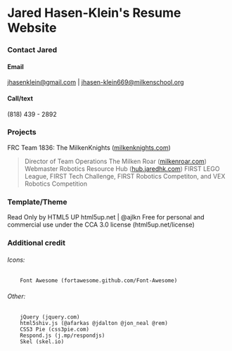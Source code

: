 # Jared Hasen-Klein's Resume Website

### Contact Jared
#### Email
jhasenklein@gmail.com | jhasen-klein669@milkenschool.org
#### Call/text
(818) 439 - 2892

### Projects
FRC Team 1836: The MilkenKnights ([milkenknights.com](http://milkenknights.com))
>Director of Team Operations
The Milken Roar ([milkenroar.com](http://milkenroar.com))
>Webmaster
Robotics Resource Hub ([hub.jaredhk.com](http://hub.jaredhk.com))
>FIRST LEGO League, FIRST Tech Challenge, FIRST Robotics Competiton, and VEX Robotics Competition


### Template/Theme
Read Only by HTML5 UP
html5up.net | @ajlkn
Free for personal and commercial use under the CCA 3.0 license (html5up.net/license)

### Additional credit
######	Icons:
		Font Awesome (fortawesome.github.com/Font-Awesome)

######	Other:
		jQuery (jquery.com)
		html5shiv.js (@afarkas @jdalton @jon_neal @rem)
		CSS3 Pie (css3pie.com)
		Respond.js (j.mp/respondjs)
		Skel (skel.io)
